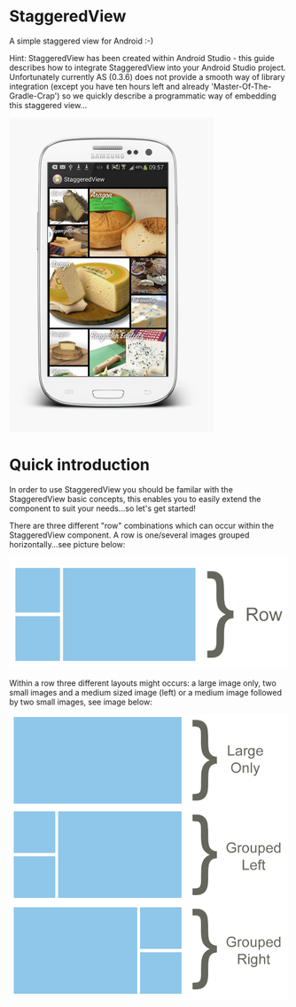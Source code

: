 StaggeredView
=============

A simple staggered view for Android :-)

Hint: StaggeredView has been created within Android Studio - this guide describes how to integrate StaggeredView into your Android Studio project. Unfortunately currently AS (0.3.6) does not provide a smooth way of library integration (except you have ten hours left and already 'Master-Of-The-Gradle-Crap') so we quickly describe a programmatic way of embedding this staggered view...

![ScreenShot](/images/staggered.png)

# Quick introduction

In order to use StaggeredView you should be familar with the StaggeredView basic concepts, this enables you to easily extend the component to suit your needs…so let's get started!

There are three different "row" combinations which can occur within the StaggeredView component. A row is one/several images grouped horizontally…see picture below:

![ScreenShot](/images/row.png)

Within a row three different layouts might occurs: a large image only, two small images and a medium sized image (left) or a medium image followed by two small images, see image below:

![ScreenShot](/images/layouts.png)